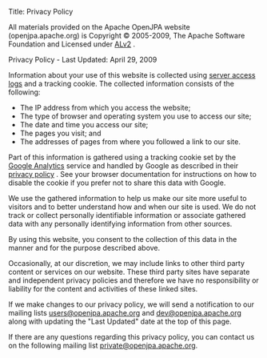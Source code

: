 Title: Privacy Policy

<a name="Privacy-Policy"></a>


All materials provided on the Apache OpenJPA website (openjpa.apache.org)
is Copyright &copy; 2005-2009, The Apache Software Foundation and Licensed under [ALv2](http://www.apache.org/licenses/LICENSE-2.0)
.

Privacy Policy - Last Updated:	April 29, 2009

Information about your use of this website is collected using [server access logs](http://people.apache.org/~vgritsenko/stats/)
 and a tracking cookie.  The collected information consists of the following:

* The IP address from which you access the website;
* The type of browser and operating system you use to access our site;
* The date and time you access our site;
* The pages you visit; and
* The addresses of pages from where you followed a link to our site.

Part of this information is gathered using a tracking cookie set by the [Google Analytics](http://www.google.com/analytics/)
 service and handled by Google as described in their [privacy policy](http://www.google.com/privacy.html)
. See your browser documentation for instructions on how to disable the
cookie if you prefer not to share this data with Google.

We use the gathered information to help us make our site more useful to
visitors and to better understand how and when our site is used. We do not
track or collect personally identifiable information or associate gathered
data with any personally identifying information from other sources.

By using this website, you consent to the collection of this data in the
manner and for the purpose described above.

Occasionally, at our discretion, we may include links to other third party
content or services on our website. These third party sites have separate
and independent privacy policies and therefore we have no responsibility or
liability for the content and activities of these linked sites.

If we make changes to our privacy policy, we will send a notification to
our mailing lists <users@openjpa.apache.org> and <dev@openjpa.apache.org>
along with updating the "Last Updated" date at the top of this page.

If there are any questions regarding this privacy policy, you can contact
us on the following mailing list <private@openjpa.apache.org>.
